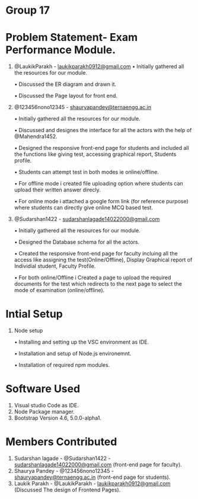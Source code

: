 # Group 17
# Problem Statement- Exam Performance Module.
 1. @LaukikParakh - laukikparakh0912@gmail.com
    • Initially gathered all the resources for our module.
    
    • Discussed the ER diagram and drawn it.
    
    • Discussed the Page layout for front end.
 2. @123456nono12345 - shauryapandey@ternaengg.ac.in
 
    • Initially gathered all the resources for our module.
    
    • Discussed and designes the interface for all the actors with the help of @Mahendra1452.
    
    • Designed the responsive front-end page for students and included all the functions like giving test, accessing graphical report, Students profile.
    
    • Students can attempt test in both modes ie online/offline.
    
    • For offline mode i created file uploading option where students can upload their written answer direcly.
    
    • For online mode i attached a google form link (for reference purpose) where students can directly give online MCQ based test.
    
 3. @Sudarshan1422 - sudarshanlagade14022000@gmail.com

    • Initially gathered all the resources for our module.
    
    • Designed the Database schema for all the actors.
    
    • Created the responsive front-end page for faculty incluing all the access like assigning the test(Online/Offline), Display Graphical report of Individial student, Faculty Profile.
    
    • For both online/Offline i Created a page to upload the required documents for the test which redirects to the next page to select the mode of examination (online/offline).
    
    
    
# Intial Setup 
1. Node setup

    • Installing and setting up the VSC environment as IDE.
    
    • Installation and setup of Node.js environemnt.
    
    • Installation of required npm modules.
    
    
# Software Used
1. Visual studio Code as IDE.
2. Node Package manager.
3. Bootstrap Version 4.6, 5.0.0-alpha1.

# Members Contributed
1. Sudarshan lagade - @Sudarshan1422 - sudarshanlagade14022000@gmail.com (front-end page for faculty).
2. Shaurya Pandey - @123456nono12345 - shauryapandey@ternaengg.ac.in (front-end page for students).
3. Laukik Parakh - @LaukikParakh     - laukikparakh0912@gmail.com (Discussed The design of Frontend Pages).
    
     

    
  
 
